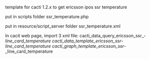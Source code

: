 template for cacti 1.2.x to get ericsson ipos ssr temperature

put in scripts folder
ssr_temperature.php

put in resource/script_server folder
ssr_temperature.xml

In cacit web page, import 3 xml file:
cacti_data_query_ericsson_ssr_-_line_card_temperature
cacti_data_template_ericsson_ssr_-_line_card_temperature
cacti_graph_template_ericsson_ssr_-_line_card_temperature

